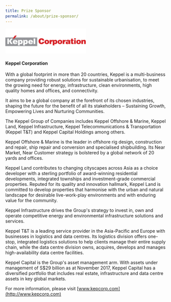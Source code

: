```yaml
---
title: Prize Sponsor
permalink: /about/prize-sponsor/
---
```


<div style="width:50%"><img src="/images/kepcorp.jpg" alt="Keppel Corporation" /></div>

#### **Keppel Corporation**

With a global footprint in more than 20 countries, Keppel is a multi-business company providing robust solutions for sustainable urbanisation, to meet the growing need for energy, infrastructure, clean environments, high quality homes and offices, and connectivity. 

It aims to be a global company at the forefront of its chosen industries, shaping the future for the benefit of all its stakeholders – Sustaining Growth, Empowering Lives and Nurturing Communities.

The Keppel Group of Companies includes Keppel Offshore & Marine, Keppel Land, Keppel Infrastructure, Keppel Telecommunications & Transportation (Keppel T&T) and Keppel Capital Holdings among others. 

Keppel Offshore & Marine is the leader in offshore rig design, construction and repair, ship repair and conversion and specialised shipbuilding. Its Near Market, Near Customer strategy is bolstered by a global network of 20 yards and offices. 

Keppel Land contributes to changing cityscapes across Asia as a choice developer with a sterling portfolio of award-winning residential developments, integrated townships and investment-grade commercial properties. Reputed for its quality and innovation hallmark, Keppel Land is committed to develop properties that harmonise with the urban and natural landscape for desirable live-work-play environments and with enduring value for the community. 

Keppel Infrastructure drives the Group's strategy to invest in, own and operate competitive energy and environmental infrastructure solutions and services. 

Keppel T&T is a leading service provider in the Asia-Pacific and Europe with businesses in logistics and data centres. Its logistics division offers one-stop, integrated logistics solutions to help clients manage their entire supply chain, while the data centre division owns, acquires, develops and manages high-availability data centre facilities. 

Keppel Capital is the Group's asset management arm. With assets under management of S$29 billion as at November 2017, Keppel Capital has a diversified portfolio that includes real estate, infrastructure and data centre assets in key global markets.

For more information, please visit [www.kepcorp.com](http://www.kepcorp.com)
